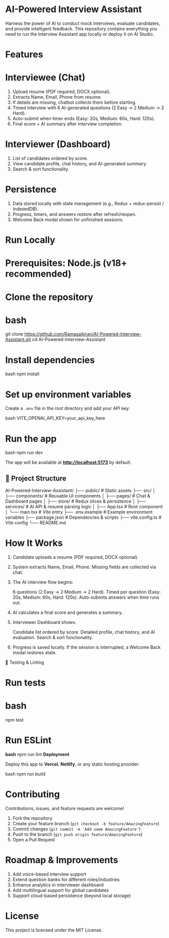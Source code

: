  # AI-Powered Interview Assistant
 
Harness the power of AI to conduct mock interviews, evaluate candidates, and provide intelligent feedback. This repository contains everything you need to run the Interview Assistant app locally or deploy it on AI Studio.

 # Features
# Interviewee (Chat)

1. Upload resume (PDF required, DOCX optional).
2. Extracts Name, Email, Phone from resume.
3. If details are missing, chatbot collects them before starting.
4. Timed interview with 6 AI-generated questions (2 Easy → 2 Medium → 2 Hard).
5. Auto-submit when timer ends (Easy: 20s, Medium: 60s, Hard: 120s).
6. Final score + AI summary after interview completion.

 # Interviewer (Dashboard)

1. List of candidates ordered by score.
2. View candidate profile, chat history, and AI-generated summary.
3. Search & sort functionality.

 # Persistence

1. Data stored locally with state management (e.g., Redux + redux-persist / IndexedDB).
2. Progress, timers, and answers restore after refresh/reopen.
3. Welcome Back modal shown for unfinished sessions.
  # Run Locally

# Prerequisites: Node.js (v18+ recommended)

# Clone the repository

# bash
git clone https://github.com/Ramasaikiran/AI-Powered-Interview-Assistant.git
cd AI-Powered-Interview-Assistant

# Install dependencies

bash
npm install

# Set up environment variables
Create a `.env` file in the root directory and add your API key:

bash
VITE_OPENAI_API_KEY=your_api_key_here

# Run the app

bash
npm run dev

The app will be available at **[http://localhost:5173](http://localhost:5173)** by default.

## 📂 Project Structure

AI-Powered-Interview-Assistant/
├── public/              # Static assets
├── src/
│   ├── components/      # Reusable UI components
│   ├── pages/           # Chat & Dashboard pages
│   ├── store/           # Redux slices & persistence
│   ├── services/        # AI API & resume parsing logic
│   ├── App.tsx          # Root component
│   └── main.tsx         # Vite entry
├── .env.example         # Example environment variables
├── package.json         # Dependencies & scripts
├── vite.config.ts       # Vite config
└── README.md




 # How It Works

1. Candidate uploads a resume (PDF required, DOCX optional).
2. System extracts Name, Email, Phone. Missing fields are collected via chat.
3. The AI interview flow begins:

    6 questions (2 Easy → 2 Medium → 2 Hard).
    Timed per question (Easy: 20s, Medium: 60s, Hard: 120s).
    Auto-submits answers when time runs out.
4. AI calculates a final score and generates a summary.
5. Interviewer Dashboard shows:

    Candidate list ordered by score.
    Detailed profile, chat history, and AI evaluation.
    Search & sort functionality.
6. Progress is saved locally. If the session is interrupted, a Welcome Back modal restores state.

 🧪 Testing & Linting

# Run tests

# bash
npm test

# Run ESLint

**bash**
npm run lint
 **Deployment**

Deploy this app to **Vercel**, **Netlify**, or any static hosting provider:

bash
npm run build
# Contributing

Contributions, issues, and feature requests are welcome!

1. Fork the repository
2. Create your feature branch (`git checkout -b feature/AmazingFeature`)
3. Commit changes (`git commit -m 'Add some AmazingFeature'`)
4. Push to the branch (`git push origin feature/AmazingFeature`)
5. Open a Pull Request



 # Roadmap & Improvements

1. Add voice-based interview support
2.  Extend question banks for different roles/industries
3. Enhance analytics in interviewer dashboard
4. Add multilingual support for global candidates
5. Support cloud-based persistence (beyond local storage)



 # License

This project is licensed under the MIT License.
